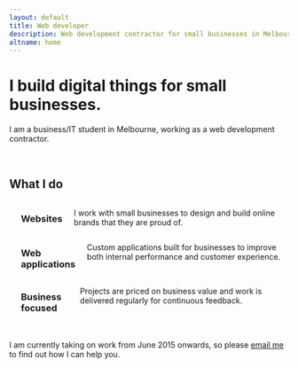 ```yaml
---
layout: default
title: Web developer
description: Web development contractor for small businesses in Melbourne. Also studying Business/IT.
altname: home
---
```


<!-- 
<div class="panel">
	<p>I am currently seeking part-time work while I study, please <strong><a href="/cv">take a look at my CV</a></strong> for more information.</p>
</div>
 -->

# I build digital things for small businesses.

I am a business/IT student in Melbourne, working as a web development contractor. 

<br />

## What I do

<section id="skills" class="row">
	<div class="medium-4 columns text-center skill">
		<i class="fa fa-paint-brush"></i>
		<h3>Websites</h3>
		<p>I work with small businesses to design and build online brands that they are proud of.</p>
	</div>
	<div class="medium-4 columns text-center skill">
		<i class="fa fa-gears"></i>
		<h3>Web applications</h3>
		<p>Custom applications built for businesses to improve both internal performance and customer experience.</p>
	</div>
	<div class="medium-4 columns text-center skill">
		<i class="fa fa-line-chart"></i>
		<h3>Business focused</h3>
		<p>Projects are priced on business value and work is delivered regularly for continuous feedback.</p>
	</div>
</section>

<br />

I am currently taking on work from June 2015 onwards, so please [email me](mailto:{{site.email}}) to find out how I can help you.